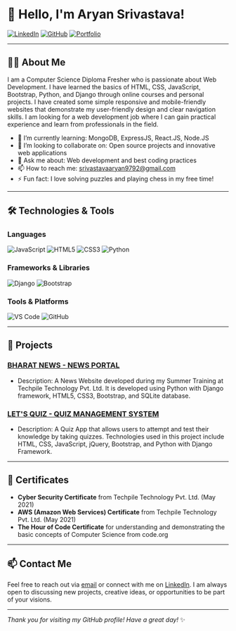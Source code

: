 # 👋 Hello, I'm Aryan Srivastava!

[![LinkedIn](https://img.shields.io/badge/LinkedIn-0077B5?style=for-the-badge&logo=linkedin&logoColor=white)](https://www.linkedin.com/in/aryan-srivastava-672721251)
[![GitHub](https://img.shields.io/badge/GitHub-100000?style=for-the-badge&logo=github&logoColor=white)](https://github.com/AryanSrivastava6747)
[![Portfolio](https://img.shields.io/badge/Portfolio-000000?style=for-the-badge&logo=About.me&logoColor=white)](https://yourportfolio.com)

---

## 👨‍💻 About Me

I am a Computer Science Diploma Fresher who is passionate about Web Development. I have learned the basics of HTML, CSS, JavaScript, Bootstrap, Python, and Django through online courses and personal projects. I have created some simple responsive and mobile-friendly websites that demonstrate my user-friendly design and clear navigation skills. I am looking for a web development job where I can gain practical experience and learn from professionals in the field.

- 🌱 I’m currently learning: MongoDB, ExpressJS, React.JS, Node.JS
- 👯 I’m looking to collaborate on: Open source projects and innovative web applications
- 💬 Ask me about: Web development and best coding practices
- 📫 How to reach me: [srivastavaaryan9792@gmail.com](mailto:srivastavaaryan9792@gmail.com)
- ⚡ Fun fact: I love solving puzzles and playing chess in my free time!

---

## 🛠️ Technologies & Tools

### Languages
![JavaScript](https://img.shields.io/badge/-JavaScript-black?style=flat-square&logo=javascript)
![HTML5](https://img.shields.io/badge/-HTML5-E34F26?style=flat-square&logo=html5&logoColor=white)
![CSS3](https://img.shields.io/badge/-CSS3-1572B6?style=flat-square&logo=css3)
![Python](https://img.shields.io/badge/-Python-3776AB?style=flat-square&logo=python&logoColor=white)

### Frameworks & Libraries
![Django](https://img.shields.io/badge/-Django-092E20?style=flat-square&logo=django&logoColor=white)
![Bootstrap](https://img.shields.io/badge/-Bootstrap-563D7C?style=flat-square&logo=bootstrap&logoColor=white)

### Tools & Platforms
![VS Code](https://img.shields.io/badge/-VS%20Code-007ACC?style=flat-square&logo=visual-studio-code&logoColor=white)
![GitHub](https://img.shields.io/badge/-GitHub-181717?style=flat-square&logo=github)

---

## 🚀 Projects

### [BHARAT NEWS - NEWS PORTAL](https://github.com/yourusername/bharat-news)
- Description: A News Website developed during my Summer Training at Techpile Technology Pvt. Ltd. It is developed using Python with Django framework, HTML5, CSS3, Bootstrap, and SQLite database.

### [LET'S QUIZ - QUIZ MANAGEMENT SYSTEM](https://github.com/yourusername/lets-quiz)
- Description: A Quiz App that allows users to attempt and test their knowledge by taking quizzes. Technologies used in this project include HTML, CSS, JavaScript, jQuery, Bootstrap, and Python with Django Framework.

---

## 🏅 Certificates

- **Cyber Security Certificate** from Techpile Technology Pvt. Ltd. (May 2021)
- **AWS (Amazon Web Services) Certificate** from Techpile Technology Pvt. Ltd. (May 2021)
- **The Hour of Code Certificate** for understanding and demonstrating the basic concepts of Computer Science from code.org

---

## 📫 Contact Me

Feel free to reach out via [email](mailto:srivastavaaryan9792@gmail.com) or connect with me on [LinkedIn](https://www.linkedin.com/in/aryan-srivastava-672721251). I am always open to discussing new projects, creative ideas, or opportunities to be part of your visions.

---

*Thank you for visiting my GitHub profile! Have a great day!* ✨



<!--- - 👋 Hi, I’m @AryanSrivastava6747
- 👀 I’m interested in ...
- 🌱 I’m currently learning ...
- 💞️ I’m looking to collaborate on ...
- 📫 How to reach me ...
- 😄 Pronouns: ...
- ⚡ Fun fact: ... --->

<!---
AryanSrivastava6747/AryanSrivastava6747 is a ✨ special ✨ repository because its `README.md` (this file) appears on your GitHub profile.
You can click the Preview link to take a look at your changes.
--->

